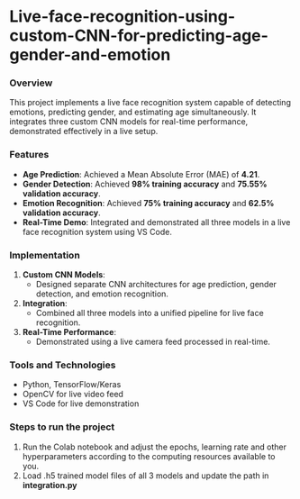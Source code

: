 # Live-face-recognition-using-custom-CNN-for-predicting-age-gender-and-emotion


### Overview
This project implements a live face recognition system capable of detecting emotions, predicting gender, and estimating age simultaneously. It integrates three custom CNN models for real-time performance, demonstrated effectively in a live setup.

### Features
- **Age Prediction**: Achieved a Mean Absolute Error (MAE) of **4.21**.
- **Gender Detection**: Achieved **98% training accuracy** and **75.55% validation accuracy**.
- **Emotion Recognition**: Achieved **75% training accuracy** and **62.5% validation accuracy**.
- **Real-Time Demo**: Integrated and demonstrated all three models in a live face recognition system using VS Code.

### Implementation
1. **Custom CNN Models**:
   - Designed separate CNN architectures for age prediction, gender detection, and emotion recognition.
2. **Integration**:
   - Combined all three models into a unified pipeline for live face recognition.
3. **Real-Time Performance**:
   - Demonstrated using a live camera feed processed in real-time.


### Tools and Technologies
- Python, TensorFlow/Keras
- OpenCV for live video feed
- VS Code for live demonstration
### Steps to run the project
1. Run the Colab notebook and adjust the epochs, learning rate and other hyperparameters according to the computing resources available to you.
2. Load .h5 trained model files of all 3 models and update the path in **integration.py**

